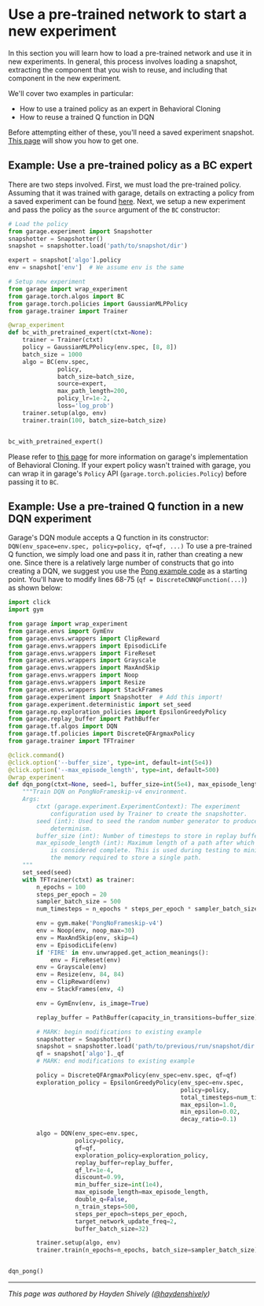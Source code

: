# Use a pre-trained network to start a new experiment

In this section you will learn how to load a pre-trained network and use it in
new experiments. In general, this process involves loading a snapshot, extracting
the component that you wish to reuse, and including that component in the new
experiment.

We'll cover two examples in particular:

- How to use a trained policy as an expert in Behavioral Cloning
- How to reuse a trained Q function in DQN

Before attempting either of these, you'll need a saved experiment snapshot. [This page](https://garage.readthedocs.io/en/latest/user/save_load_resume_exp.html)
will show you how to get one.

## Example: Use a pre-trained policy as a BC expert

There are two steps involved. First, we must load the pre-trained policy. Assuming
that it was trained with garage, details on extracting a policy from a saved experiment
can be found [here](https://garage.readthedocs.io/en/latest/user/reuse_garage_policy.html).
Next, we setup a new experiment and pass the policy as the `source` argument of
the `BC` constructor:

```python
# Load the policy
from garage.experiment import Snapshotter
snapshotter = Snapshotter()
snapshot = snapshotter.load('path/to/snapshot/dir')

expert = snapshot['algo'].policy
env = snapshot['env']  # We assume env is the same

# Setup new experiment
from garage import wrap_experiment
from garage.torch.algos import BC
from garage.torch.policies import GaussianMLPPolicy
from garage.trainer import Trainer

@wrap_experiment
def bc_with_pretrained_expert(ctxt=None):
    trainer = Trainer(ctxt)
    policy = GaussianMLPPolicy(env.spec, [8, 8])
    batch_size = 1000
    algo = BC(env.spec,
              policy,
              batch_size=batch_size,
              source=expert,
              max_path_length=200,
              policy_lr=1e-2,
              loss='log_prob')
    trainer.setup(algo, env)
    trainer.train(100, batch_size=batch_size)


bc_with_pretrained_expert()
```

Please refer to [this page](https://garage.readthedocs.io/en/latest/user/algo_bc.html)
for more information on garage's implementation of Behavioral Cloning. If your expert
policy wasn't trained with garage, you can wrap it in garage's `Policy` API
(`garage.torch.policies.Policy`) before passing it to `BC`.

## Example: Use a pre-trained Q function in a new DQN experiment

Garage's DQN module accepts a Q function in its constructor: `DQN(env_space=env.spec, policy=policy, qf=qf, ...)`
To use a pre-trained Q function, we simply load one and pass it in, rather than
creating a new one. Since there is a relatively large number of constructs that
go into creating a DQN, we suggest you use the [Pong example code](https://github.com/rlworkgroup/garage/blob/master/examples/tf/dqn_pong.py)
as a starting point. You'll have to modify lines 68-75 (`qf = DiscreteCNNQFunction(...)`)
as shown below:

```python
import click
import gym

from garage import wrap_experiment
from garage.envs import GymEnv
from garage.envs.wrappers import ClipReward
from garage.envs.wrappers import EpisodicLife
from garage.envs.wrappers import FireReset
from garage.envs.wrappers import Grayscale
from garage.envs.wrappers import MaxAndSkip
from garage.envs.wrappers import Noop
from garage.envs.wrappers import Resize
from garage.envs.wrappers import StackFrames
from garage.experiment import Snapshotter  # Add this import!
from garage.experiment.deterministic import set_seed
from garage.np.exploration_policies import EpsilonGreedyPolicy
from garage.replay_buffer import PathBuffer
from garage.tf.algos import DQN
from garage.tf.policies import DiscreteQFArgmaxPolicy
from garage.trainer import TFTrainer

@click.command()
@click.option('--buffer_size', type=int, default=int(5e4))
@click.option('--max_episode_length', type=int, default=500)
@wrap_experiment
def dqn_pong(ctxt=None, seed=1, buffer_size=int(5e4), max_episode_length=500):
    """Train DQN on PongNoFrameskip-v4 environment.
    Args:
        ctxt (garage.experiment.ExperimentContext): The experiment
            configuration used by Trainer to create the snapshotter.
        seed (int): Used to seed the random number generator to produce
            determinism.
        buffer_size (int): Number of timesteps to store in replay buffer.
        max_episode_length (int): Maximum length of a path after which a path
            is considered complete. This is used during testing to minimize
            the memory required to store a single path.
    """
    set_seed(seed)
    with TFTrainer(ctxt) as trainer:
        n_epochs = 100
        steps_per_epoch = 20
        sampler_batch_size = 500
        num_timesteps = n_epochs * steps_per_epoch * sampler_batch_size

        env = gym.make('PongNoFrameskip-v4')
        env = Noop(env, noop_max=30)
        env = MaxAndSkip(env, skip=4)
        env = EpisodicLife(env)
        if 'FIRE' in env.unwrapped.get_action_meanings():
            env = FireReset(env)
        env = Grayscale(env)
        env = Resize(env, 84, 84)
        env = ClipReward(env)
        env = StackFrames(env, 4)

        env = GymEnv(env, is_image=True)

        replay_buffer = PathBuffer(capacity_in_transitions=buffer_size)

        # MARK: begin modifications to existing example
        snapshotter = Snapshotter()
        snapshot = snapshotter.load('path/to/previous/run/snapshot/dir')
        qf = snapshot['algo']._qf
        # MARK: end modifications to existing example

        policy = DiscreteQFArgmaxPolicy(env_spec=env.spec, qf=qf)
        exploration_policy = EpsilonGreedyPolicy(env_spec=env.spec,
                                                 policy=policy,
                                                 total_timesteps=num_timesteps,
                                                 max_epsilon=1.0,
                                                 min_epsilon=0.02,
                                                 decay_ratio=0.1)

        algo = DQN(env_spec=env.spec,
                   policy=policy,
                   qf=qf,
                   exploration_policy=exploration_policy,
                   replay_buffer=replay_buffer,
                   qf_lr=1e-4,
                   discount=0.99,
                   min_buffer_size=int(1e4),
                   max_episode_length=max_episode_length,
                   double_q=False,
                   n_train_steps=500,
                   steps_per_epoch=steps_per_epoch,
                   target_network_update_freq=2,
                   buffer_batch_size=32)

        trainer.setup(algo, env)
        trainer.train(n_epochs=n_epochs, batch_size=sampler_batch_size)


dqn_pong()
```

----

_This page was authored by Hayden Shively
([@haydenshively](https://github.com/haydenshively))_
